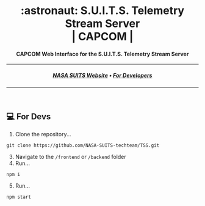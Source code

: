 <h1 align="center">
  :astronaut: S.U.I.T.S. Telemetry Stream Server 
<br>
| CAPCOM |
</h1>
<h4 align="center">
  CAPCOM Web Interface for the S.U.I.T.S. Telemetry Stream Server 
</h4>

---

<h5 align="center">
  <a href="https://microgravityuniversity.jsc.nasa.gov/nasasuits">NASA SUITS Website</a> •
  <a href="#computer-for-devs">For Developers</a>
</h5>

---
<br>

## :computer: For Devs

1. Clone the repository...
```
git clone https://github.com/NASA-SUITS-techteam/TSS.git
```
3. Navigate to the `/frontend` or `/backend` folder
4. Run...
```
npm i
```
5. Run...
```
npm start
```
